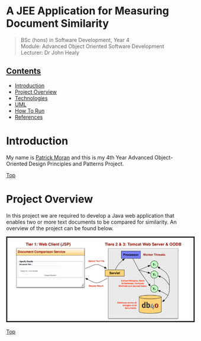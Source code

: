 # A JEE Application for Measuring Document Similarity
> BSc (hons) in Software Development, Year 4  
> Module: Advanced Object Oriented Software Development  
> Lecturer: Dr John Healy  

## [Contents](#contents)   
* [Introduction](#intro)
* [Project Overview](#overview)  
* [Technologies](#tech)
* [UML](#uml)  
* [How To Run](#run)
* [References](#ref)
 
# Introduction<a name = "intro"></a>   
My name is [Patrick Moran](https://www.linkedin.com/in/patrick-moran-7a349014b/) and this is my 4th Year Advanced Object-Oriented Design Principles and Patterns Project.   

[Top](#contents) 

# Project Overview<a name = "overview"></a>   
In this project we are required to develop a Java web application that enables two or more text documents to be compared for similarity. An overview of the project can be found below. 


<img src="Screen1.PNG" border="3">     

[Top](#contents) 